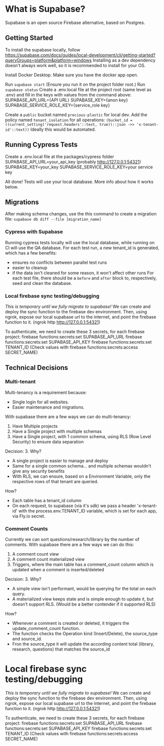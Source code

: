 # What is Supabase?

Supabase is an open source Firebase alternative, based on Postgres.

## Getting Started

To install the supabase locally, follow https://supabase.com/docs/guides/local-development/cli/getting-started?queryGroups=platform&platform=windows
Installing as a dev dependency doesn't always work well, so it is recommended to install for your OS.

Install Docker Desktop.
Make sure you have the docker app open.

Run `supabase start` (Ensure you run it on the project folder root.)
Run `supabase status`
Create a .env.local file at the project root (same level as .env) and fill in the keys with values from the command above:
SUPABASE_API_URL={API URL}
SUPABASE_KEY={anon key}
SUPABASE_SERVICE_ROLE_KEY={service_role key}

Create a `public` bucket named `precious-plastic` for local dev.
Add the policy named `tenant_isolation` for all operations: `(bucket_id = ((current_setting('request.headers'::text, true))::json ->> 'x-tenant-id'::text))`
Ideally this would be automated.

## Running Cypress Tests

Create a .env.local file at the packages/cypress folder
SUPABASE_API_URL=your_api_key (probably http://127.0.0.1:54321)
SUPABASE_KEY=your_key
SUPABASE_SERVICE_ROLE_KEY=your service key

All done! Tests will use your local database. More info about how it works below.

## Migrations

After making schema changes, use the this command to create a migration file:
`supabase db diff --file [migration_name]`

### Cypress with Supabase

Running cypress tests locally will use the local database, while running on CI will use the QA database.
For each test run, a new tenant_id is generated, which has a few benefits:

- ensures no conflicts between parallel test runs
- easier to cleanup
- if the data isn't cleaned for some reason, it won't affect other runs
  For each test file, there should be a `before` and `after` block to, respectively, seed and clean the database.

### Local firebase sync testing/debugging

_This is temporary until we fully migrate to supabase!_
We can create and deploy the sync function to the firebase dev environment.
Then, using ngrok, expose our local supabase url to the internet, and point the firebase function to it.
(ngrok http http://127.0.0.1:54321)

To authenticate, we need to create these 3 secrets, for each firebase project:
firebase functions:secrets:set SUPABASE_API_URL
firebase functions:secrets:set SUPABASE_API_KEY
firebase functions:secrets:set TENANT_ID
(Check values with firebase functions:secrets:access SECRET_NAME)

## Technical Decisions

### Multi-tenant

Multi-tenancy is a requirement because:

- Single login for all websites.
- Easier maintenance and migrations.

With supabase there are a few ways we can do multi-tenancy:

1. Have Multiple projects
2. Have a Single project with multiple schemas
3. Have a Single project, with 1 common schema, using RLS (Row Level Security) to ensure data separation

Decision: 3. Why?

- A single project is easier to manage and deploy
- Same for a single common schema... and multiple schemas wouldn't give any security benefits
- With RLS, we can ensure, based on a Environment Variable, only the respective rows of that tenant are queried.

How?

- Each table has a tenant_id column
- On each request, to supabase (via it's sdk) we pass a header 'x-tenant-id' with the process.env.TENANT_ID variable, which is set for each app, via Fly.io secret.

### Comment Counts

Currently we can sort questions/research/library by the number of comments.
With supabase there are a few ways we can do this:

1. A comment count view
2. A comment count materialized view
3. Triggers, where the main table has a comment_count column which is updated when a comment is inserted/deleted

Decision: 3. Why?

- A simple view isn't performant, would be querying for the total on each query.
- A materialized view keeps state and is simple enough to update it, but doesn't support RLS. (Would be a better contender if it supported RLS)

How?

- Whenever a comment is created or deleted, it triggers the update_comment_count function.
- The function checks the Operation kind (Insert/Delete), the source_type and source_id.
- Fron the source_type it will update the according content total (library, research, questions) that matches the source_id

# Local firebase sync testing/debugging

_This is temporary until we fully migrate to supabase!_
We can create and deploy the sync function to the firebase dev environment.
Then, using ngrok, expose our local supabase url to the internet, and point the firebase function to it.
(ngrok http http://127.0.0.1:54321)

To authenticate, we need to create these 3 secrets, for each firebase project:
firebase functions:secrets:set SUPABASE_API_URL
firebase functions:secrets:set SUPABASE_API_KEY
firebase functions:secrets:set TENANT_ID
(Check values with firebase functions:secrets:access SECRET_NAME)
